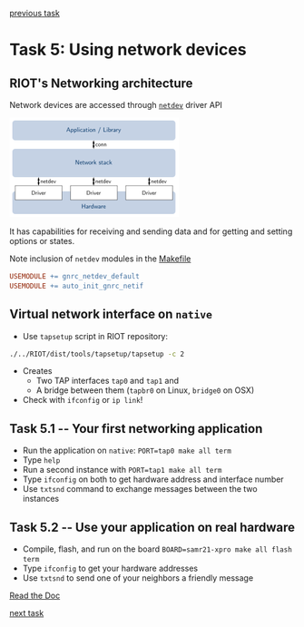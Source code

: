 [previous task](../task-04)

# Task 5: Using network devices

## RIOT's Networking architecture
Network devices are accessed through [`netdev`](http://doc.riot-os.org/group__drivers__netdev__netdev2.html) driver API

![Networking overview](../overview-net.png)

It has capabilities for receiving and sending data and for getting and setting
options or states.

Note inclusion of `netdev` modules in the [Makefile](Makefile)

```Makefile
USEMODULE += gnrc_netdev_default
USEMODULE += auto_init_gnrc_netif
```

## Virtual network interface on `native`
* Use `tapsetup` script in RIOT repository:

```sh
./../RIOT/dist/tools/tapsetup/tapsetup -c 2
```

* Creates
    - Two TAP interfaces `tap0` and `tap1` and
    - A bridge between them (`tapbr0` on Linux, `bridge0` on OSX)
* Check with `ifconfig` or `ip link`!

## Task 5.1 -- Your first networking application
* Run the application on `native`: `PORT=tap0 make all term`
* Type `help`
* Run a second instance with `PORT=tap1 make all term`
* Type `ifconfig` on both to get hardware address and interface number
* Use `txtsnd` command to exchange messages between the two instances

## Task 5.2 -- Use your application on real hardware
* Compile, flash, and run on the board `BOARD=samr21-xpro make all flash term`
* Type `ifconfig` to get your hardware addresses
* Use `txtsnd` to send one of your neighbors a friendly message

[Read the Doc](http://doc.riot-os.org/group__drivers__netdev__netdev2.html)

[next task](../task-06)
